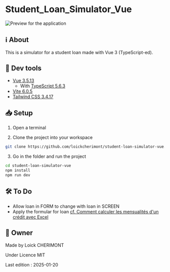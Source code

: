 # Student_Loan_Simulator_Vue

<!-- replace this sample image by an app screenshot -->
![Preview for the application](/github/previeww.png)


## :information_source: About  

This is a simulator for a student loan made with Vue 3 (TypeScript-ed).


## :wrench: Dev tools
- [Vue 3.5.13](https://vuejs.org/ 'Vue 3 official website')
    * With [TypeScript 5.6.3](https://www.typescriptlang.org/ 'TypeScript official website')
- [Vite 6.0.5](https://vite.dev/ 'Vite official website')
- [Tailwind CSS 3.4.17](https://tailwindcss.com/ 'Tailwind CSS official website')

<!-- ### Prerequisites -->


## :inbox_tray: Setup

1. Open a terminal 

2. Clone the project into your workspace

```bash
git clone https://github.com/loickcherimont/student-loan-simulator-vue.git
```
3. Go in the folder and run the project

```bash
cd student-loan-simulator-vue
npm install
npm run dev
```


<!-- ### Comment marche -t-elle?

1. Entrer le nom d'une ville de France

> Ex: Paris (peu importe si majuscule ou minuscule)

2. Appuyer sur le bouton de **Recherche**

3. L'application renvoie une ou plusieurs cartes sur la ville recherchée avec quelques informations

> :information_source: En cas de saisie non valide, l'application renvoie un message d'erreur -->

## :hammer_and_wrench: To Do

- Allow loan in FORM to change with loan in SCREEN
- Apply the formular for loan [cf. Comment calculer les mensualités d'un crédit avec Excel](https://www.youtube.com/watch?v=DbjKrgGGFtk "How to evaluate monthly payment")


## :key: Owner

Made by Loick CHERIMONT 

Under Licence MIT  

Last edition : 2025-01-20
